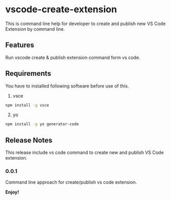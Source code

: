 # vscode-create-extension

This is command line help for developer to create and publish new VS Code Extension by command line.

## Features

Run vscode create & publish extension command form vs code.

## Requirements

You have to installed following software before use of this.

1. vsce
```bash
npm install -g vsce
```

2. yo
```bash
npm install -g yo generator-code
```

## Release Notes

This release include vs code command to create new and publish VS Code extension.

### 0.0.1

Command line approach for create/publish vs code extension.

**Enjoy!**